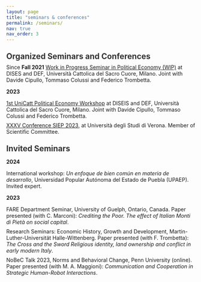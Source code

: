 ```yaml
---
layout: page
title: "seminars & conferences"
permalink: /seminars/
nav: true
nav_order: 3
---
```


<style>
  .seminar-section-title {
    font-size: 1.3rem;
    font-weight: bold;
    margin-top: 1.5rem;
    margin-bottom: 0.5rem;
    color: #333;
  }
  .seminar-entry {
    margin-bottom: 0.5rem; /* Adds extra vertical spacing */
  }
</style>

<p class="seminar-section-title">Organized Seminars and Conferences</p>
Since <b>Fall 2021</b>  
<a href="https://dipartimenti.unicatt.it/diseis-dipartimento-di-economia-internazionale-delle-istituzioni-e-dello-sviluppo-diseis-eventi">Work in Progress Seminar in Political Economy (WIP)</a> at DISES and DEF, Università Cattolica del Sacro Cuore, Milano. Joint with Davide Cipullo, Tommaso Colussi and Federico Trombetta.<br>

<b>2023</b><br>

<div class="seminar-entry">
  <a href="https://dipartimenti.unicatt.it/economia-finanza-notizie-first-unicatt-political-economy-workshop">1st UniCatt Political Economy Workshop</a> at DISEIS and DEF, Università Cattolica del Sacro Cuore, Milano. Joint with Davide Cipullo, Tommaso Colussi and Federico Trombetta.
</div>
<div class="seminar-entry">
  <a href="https://www.siepweb.it/siep/wp/it/xxxv-conferenza-siep-2023/call-for-papers/">XXXV Conference SIEP 2023</a>, at Università degli Studi di Verona. Member of Scientific Committee.
</div>

<p class="seminar-section-title">Invited Seminars</p>

<b>2024</b><br>

<div class="seminar-entry">
  International workshop: <i>Un enfoque de bien común en materia de desarrollo</i>, Universidad Popular Autónoma del Estado de Puebla (UPAEP). Invited expert.
</div>

<b>2023</b><br>

<div class="seminar-entry">
  FARE Department Seminar, University of Guelph, Ontario, Canada. Paper presented (with C. Marconi): <i>Crediting the Poor. The effect of Italian Monti di Pietà on social capital</i>.
</div>
<div class="seminar-entry">
  Research Seminars: Economic History, Growth and Development, Martin-Luther-Universität Halle-Wittenberg. Paper presented (with F. Trombetta): <i>The Cross and the Sword Religious identity, land ownership and conflict in early modern Italy</i>.
</div>
<div class="seminar-entry">
  NoBeC Talk 2023, Norms and Behavioral Change, Penn University (online). Paper presented (with M. A. Maggioni): <i>Communication and Cooperation in Strategic Human-Robot Interactions</i>.
</div>
